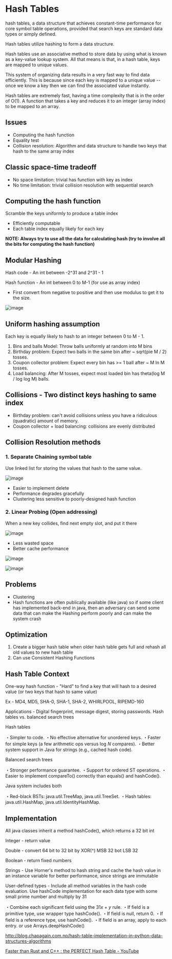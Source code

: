 # Hash Tables

hash tables, a data structure that achieves constant-time performance for core symbol table operations, provided that search keys are standard data types or simply defined.

Hash tables utilize hashing to form a data structure.

Hash tables use an associative method to store data by using what is known as a key-value lookup system. All that means is that, in a hash table, keys are mapped to unique values.

This system of organizing data results in a very fast way to find data efficiently. This is because since each key is mapped to a unique value -- once we know a key then we can find the associated value instantly.

Hash tables are extremely fast, having a time complexity that is in the order of O(1).
A function that takes a key and reduces it to an integer (array index) to be mapped to an array.

## Issues

- Computing the hash function
- Equality test
- Collision resolution: Algorithm and data structure to handle two keys that hash to the same array index

## Classic space-time tradeoff

- No space limitation: trivial has function with key as index
- No time limitation: trivial collision resolution with sequential search

## Computing the hash function

Scramble the keys uniformly to produce a table index

- Efficiently computable
- Each table index equally likely for each key

**NOTE: Always try to use all the data for calculating hash (try to involve all the bits for computing the hash function)**

## Modular Hashing

Hash code - An int between -2^31 and 2^31 - 1

Hash function - An int between 0 to M-1 (for use as array index)

- First convert from negative to positive and then use modulus to get it to the size.

![image](../../media/Hash-Tables-image1.jpg)

## Uniform hashing assumption

Each key is equally likely to hash to an integer between 0 to M - 1.

1. Bins and balls Model: Throw balls uniformly at random into M bins
2. Birthday problem: Expect two balls in the same bin after ~ sqrt(pie M / 2) tosses.
3. Coupon collector problem: Expect every bin has >= 1 ball after ~ M ln M tosses.
4. Load balancing: After M tosses, expect most loaded bin has theta(log M / log log M) balls.

## Collisions - Two distinct keys hashing to same index

- Birthday problem: can't avoid collisions unless you have a ridiculous (quadratic) amount of memory.
- Coupon collector + load balancing: collisions are evenly distributed

## Collision Resolution methods

### 1. Separate Chaining symbol table

Use linked list for storing the values that hash to the same value.

![image](../../media/Hash-Tables-image2.jpg)

- Easier to implement delete
- Performance degrades gracefully
- Clustering less sensitive to poorly-designed hash function

### 2. Linear Probing (Open addressing)

When a new key collides, find next empty slot, and put it there

![image](../../media/Hash-Tables-image3.jpg)

- Less wasted space
- Better cache performance

![image](../../media/Hash-Tables-image4.jpg)

![image](../../media/Hash-Tables-image5.jpg)

## Problems

- Clustering
- Hash functions are often publically available (like java) so if some client has implemented back-end in java, then an adversary can send some data that can make the Hashing perform poorly and can make the system crash

## Optimization

1. Create a bigger hash table when older hash table gets full and rehash all old values to new hash table
2. Can use Consistent Hashing Functions

## Hash Table Context

One-way hash function - "Hard" to find a key that will hash to a desired value (or two keys that hash to same value)

Ex - MD4, MD5, SHA-0, SHA-1, SHA-2, WHIRLPOOL, RIPEMD-160

Applications - Digital fingerprint, message digest, storing passwords.
Hash tables vs. balanced search trees

Hash tables

・Simpler to code.
・No effective alternative for unordered keys.
・Faster for simple keys (a few arithmetic ops versus log *N* compares).
・Better system support in Java for strings (e.g., cached hash code).

Balanced search trees

・Stronger performance guarantee.
・Support for ordered ST operations.
・Easier to implement compareTo() correctly than equals() and hashCode().

Java system includes both

・Red-black BSTs: java.util.TreeMap, java.util.TreeSet.
・Hash tables: java.util.HashMap, java.util.IdentityHashMap.

## Implementation

All java classes inherit a method hashCode(), which returns a 32 bit int

Integer - return value

Double - convert 64 bit to 32 bit by XOR(^) MSB 32 bot LSB 32

Boolean - return fixed numbers

Strings - Use Horner's method to hash string and cache the hash value in an instance variable for better performance, since strings are immutable

User-defined types - Include all method variables in the hash code evaluation. Use hashCode implementation for each data type with some small prime number and multiply by 31

・Combine each significant field using the 31*x* + *y* rule.
・If field is a primitive type, use wrapper type hashCode().
・If field is null, return 0.
・If field is a reference type, use hashCode().
・If field is an array, apply to each entry. or use Arrays.deepHashCode()

http://blog.chapagain.com.np/hash-table-implementation-in-python-data-structures-algorithms

[Faster than Rust and C++ : the PERFECT Hash Table - YouTube](https://www.youtube.com/watch?v=kuxBOGB_FlM)
